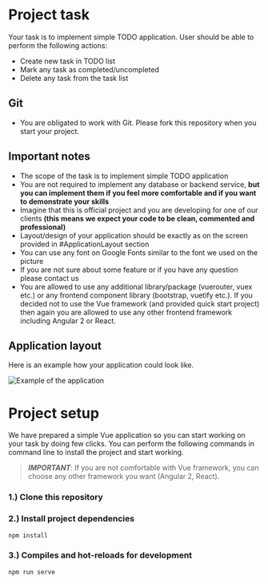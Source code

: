 # Project task

Your task is to implement simple TODO application. User should be able to perform the following actions: 

* Create new task in TODO list
* Mark any task as completed/uncompleted
* Delete any task from the task list

## Git
* You are obligated to work with Git. Please fork this repository when you start your project.

## Important notes

* The scope of the task is to implement simple TODO application
* You are not required to implement any database or backend service, **but you can implement them if you feel more comfortable and if you want to demonstrate your skills**
* Imagine that this is official project and you are developing for one of our clients **(this means we expect your code to be clean, commented and professional)**
* Layout/design of your application should be exactly as on the screen provided in #ApplicationLayout section
* You can use any font on Google Fonts similar to the font we used on the picture
* If you are not sure about some feature or if you have any question please contact us
* You are allowed to use any additional library/package (vuerouter, vuex etc.) or any frontend component library (bootstrap, vuetify etc.). If you decided not to use the Vue framework (and provided quick start project) then again you are allowed to use any other frontend framework including Angular 2 or React.


## Application layout

Here is an example how your application could look like.

![Example of the application](https://github.com/amirduran/interview-task/blob/master/app-example.png?raw=true)


# Project setup

We have prepared a simple Vue application so you can start working on your task by doing few clicks. You can perform the following commands in command line to install the project and start working.

> ***IMPORTANT***: If you are not comfortable with Vue framework, you can choose any other framework you want (Angular 2, React). 

### 1.) Clone this repository

### 2.) Install project dependencies
```
npm install
```

### 3.) Compiles and hot-reloads for development
```
npm run serve
```
